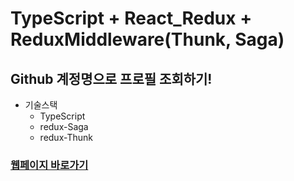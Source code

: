 # TypeScript + React_Redux + ReduxMiddleware(Thunk, Saga)

## Github 계정명으로 프로필 조회하기!

- 기술스택 
  - TypeScript 
  - redux-Saga 
  - redux-Thunk

### [웹페이지 바로가기](https://wondonghwi.github.io/Github_Lookup_TypeScript_Redux/)
